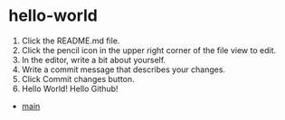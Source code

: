 # hello-world
1. Click the README.md file.
2. Click the  pencil icon in the upper right corner of the file view to edit.
3. In the editor, write a bit about yourself.
4. Write a commit message that describes your changes.
5. Click Commit changes button.
6. Hello World! Hello Github! 

* [main](main/java/Main.java)
